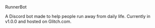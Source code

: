 RunnerBot

A Discord bot made to help people run away from daily life. Currently in v1.0.0 and hosted on Glitch.com.
